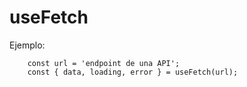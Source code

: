 # useFetch

Ejemplo:
```
    const url = 'endpoint de una API';
    const { data, loading, error } = useFetch(url);
```